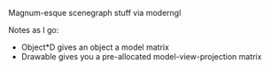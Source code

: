 Magnum-esque scenegraph stuff via moderngl

Notes as I go:

 - Object*D gives an object a model matrix
 - Drawable gives you a pre-allocated model-view-projection matrix